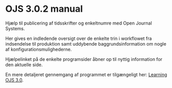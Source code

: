 # OJS 3.0.2 manual

Hjælp til publicering af tidsskrifter og enkeltnumre med Open Journal Systems.

Her gives en indledende oversigt over de enkelte trin i workflowet fra indsendelse til produktion samt uddybende baggrundsinformation om nogle af konfigurationsmulighederne.

Hjælpelinket på de enkelte programsider åbner op til nyttig information for den aktuelle side.

En mere detaljeret gennemgang af programmet er tilgængeligt her: [Learning OJS 3.0](https://www.gitbook.com/book/pkp/ojs3/details).

